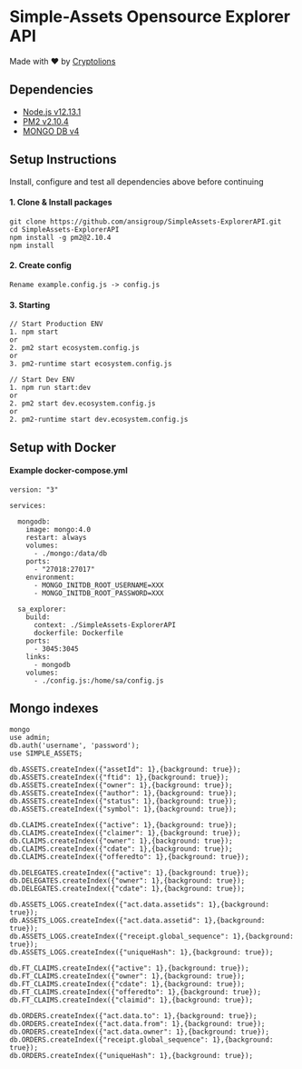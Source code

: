 # Simple-Assets Opensource Explorer API
Made with ♥ by [Cryptolions](https://cryptolions.io/)

## Dependencies

 - [Node.js v12.13.1](https://github.com/nodesource/distributions/blob/master/README.md#installation-instructions)
 - [PM2 v2.10.4](https://pm2.io/doc/en/runtime/quick-start)
 - [MONGO DB v4](https://www.mongodb.com/)

## Setup Instructions

Install, configure and test all dependencies above before continuing

#### 1. Clone & Install packages
```
git clone https://github.com/ansigroup/SimpleAssets-ExplorerAPI.git
cd SimpleAssets-ExplorerAPI
npm install -g pm2@2.10.4
npm install
```

#### 2. Create config
`Rename example.config.js -> config.js`

#### 3. Starting
```
// Start Production ENV
1. npm start
or
2. pm2 start ecosystem.config.js
or
3. pm2-runtime start ecosystem.config.js
```
```
// Start Dev ENV
1. npm run start:dev
or
2. pm2 start dev.ecosystem.config.js
or
2. pm2-runtime start dev.ecosystem.config.js
```

## Setup with Docker

#### Example docker-compose.yml
```
version: "3"

services:

  mongodb:
    image: mongo:4.0
    restart: always
    volumes:
      - ./mongo:/data/db
    ports:
      - "27018:27017"
    environment:
      - MONGO_INITDB_ROOT_USERNAME=XXX
      - MONGO_INITDB_ROOT_PASSWORD=XXX

  sa_explorer:
    build:
      context: ./SimpleAssets-ExplorerAPI
      dockerfile: Dockerfile
    ports: 
      - 3045:3045
    links:
      - mongodb
    volumes:
      - ./config.js:/home/sa/config.js
```

## Mongo indexes
```
mongo
use admin;
db.auth('username', 'password');
use SIMPLE_ASSETS;

db.ASSETS.createIndex({"assetId": 1},{background: true});
db.ASSETS.createIndex({"ftid": 1},{background: true});
db.ASSETS.createIndex({"owner": 1},{background: true});
db.ASSETS.createIndex({"author": 1},{background: true});
db.ASSETS.createIndex({"status": 1},{background: true});
db.ASSETS.createIndex({"symbol": 1},{background: true});

db.CLAIMS.createIndex({"active": 1},{background: true});
db.CLAIMS.createIndex({"claimer": 1},{background: true});
db.CLAIMS.createIndex({"owner": 1},{background: true});
db.CLAIMS.createIndex({"cdate": 1},{background: true});
db.CLAIMS.createIndex({"offeredto": 1},{background: true});

db.DELEGATES.createIndex({"active": 1},{background: true});
db.DELEGATES.createIndex({"owner": 1},{background: true});
db.DELEGATES.createIndex({"cdate": 1},{background: true});

db.ASSETS_LOGS.createIndex({"act.data.assetids": 1},{background: true});
db.ASSETS_LOGS.createIndex({"act.data.assetid": 1},{background: true});
db.ASSETS_LOGS.createIndex({"receipt.global_sequence": 1},{background: true});
db.ASSETS_LOGS.createIndex({"uniqueHash": 1},{background: true});

db.FT_CLAIMS.createIndex({"active": 1},{background: true});
db.FT_CLAIMS.createIndex({"owner": 1},{background: true});
db.FT_CLAIMS.createIndex({"cdate": 1},{background: true});
db.FT_CLAIMS.createIndex({"offeredto": 1},{background: true});
db.FT_CLAIMS.createIndex({"claimid": 1},{background: true});

db.ORDERS.createIndex({"act.data.to": 1},{background: true}); 
db.ORDERS.createIndex({"act.data.from": 1},{background: true}); 
db.ORDERS.createIndex({"act.data.owner": 1},{background: true});  
db.ORDERS.createIndex({"receipt.global_sequence": 1},{background: true}); 
db.ORDERS.createIndex({"uniqueHash": 1},{background: true});
```














